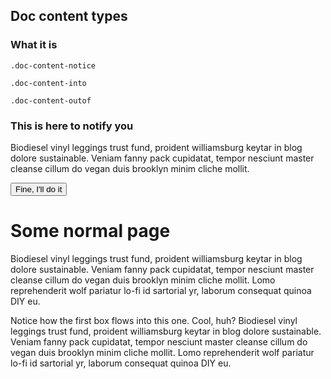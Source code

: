 
<h2>Doc content types</h2>

<div class="line-gutters">
	<div class="unit size1of3">
		<h3>What it is</h3>
		<p><code>.doc-content-notice</code></p>
		<p><code>.doc-content-into</code></p>
		<p><code>.doc-content-outof</code></p>
	</div>
	<div class="lastUnit">
		<div class="doc-box">
			<div class="doc-content doc-content-notice" id="notify-example">
				<h3>This is here to notify you</h3>
				<p>Biodiesel vinyl leggings trust fund, proident williamsburg keytar in blog dolore sustainable. Veniam fanny pack cupidatat, tempor nesciunt master cleanse cillum do vegan duis brooklyn minim cliche mollit.</p>
				<input type="submit" value="Fine, I'll do it" />
			</div>
			<div class="doc-content">
				<h1>Some normal page</h1>
				<p>Biodiesel vinyl leggings trust fund, proident williamsburg keytar in blog dolore sustainable. Veniam fanny pack cupidatat, tempor nesciunt master cleanse cillum do vegan duis brooklyn minim cliche mollit. Lomo reprehenderit wolf pariatur lo-fi id sartorial yr, laborum consequat quinoa DIY eu.</p>
			</div>
			<div class="doc-content doc-content-into">
				<p>Notice how the first box flows into this one. Cool, huh? Biodiesel vinyl leggings trust fund, proident williamsburg keytar in blog dolore sustainable. Veniam fanny pack cupidatat, tempor nesciunt master cleanse cillum do vegan duis brooklyn minim cliche mollit. Lomo reprehenderit wolf pariatur lo-fi id sartorial yr, laborum consequat quinoa DIY eu.</p>
			</div>
		</div>
		<script>
			$('#notify-example').closeable();
		</script>
	</div>
</div>